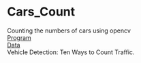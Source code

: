 # Cars_Count
Counting the numbers of cars using opencv<br>
<a href="https://github.com/RishavMishraRM/Cars_Count/blob/main/program.py">Program</a><br>
<a href="">Data</a><br>
Vehicle Detection: Ten Ways to Count Traffic.

